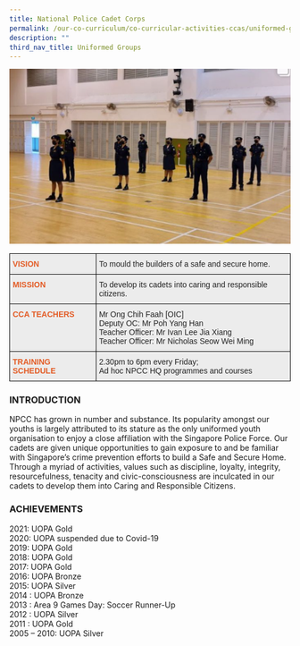 ```yaml
---
title: National Police Cadet Corps
permalink: /our-co-curriculum/co-curricular-activities-ccas/uniformed-groups/national-police-cadet-corps/
description: ""
third_nav_title: Uniformed Groups
---
```

![](/images/Squadnpap.png)

<style type="text/css">
.tg  {border-collapse:collapse;border-spacing:0;}
.tg td{border-color:black;border-style:solid;border-width:1px;font-family:Arial, sans-serif;font-size:14px;
  overflow:hidden;padding:10px 5px;word-break:normal;}
.tg th{border-color:black;border-style:solid;border-width:1px;font-family:Arial, sans-serif;font-size:14px;
  font-weight:normal;overflow:hidden;padding:10px 5px;word-break:normal;}
.tg .tg-emg8{background-color:#ECECEC;color:#222;text-align:left;vertical-align:top}
.tg .tg-xd6j{background-color:#ECECEC;color:#E35C26;font-weight:bold;text-align:left;vertical-align:top}
</style>
<table class="tg">
<thead>
  <tr>
    <th class="tg-xd6j">VISION</th>
    <th class="tg-emg8">To mould the builders of a safe and secure home.<br></th>
  </tr>
</thead>
<tbody>
  <tr>
    <td class="tg-xd6j">MISSION</td>
    <td class="tg-emg8">To develop its cadets into caring and responsible citizens.<br></td>
  </tr>
  <tr>
    <td class="tg-xd6j">CCA TEACHERS</td>
    <td class="tg-emg8"><span style="background-color:transparent">Mr Ong Chih Faah [</span>OIC]<br>Deputy OC: Mr Poh Yang Han<br>Teacher Officer: Mr Ivan Lee Jia Xiang<br>Teacher Officer<span style="color:#222">: Mr Nicholas Seow Wei Ming</span></td>
  </tr>
  <tr>
    <td class="tg-xd6j">TRAINING SCHEDULE</td>
    <td class="tg-emg8">2.30pm to 6pm every Friday;<br>Ad hoc NPCC HQ programmes and courses</td>
  </tr>
</tbody>
</table>

### INTRODUCTION

NPCC has grown in number and substance. Its popularity amongst our youths is largely attributed to its stature as the only uniformed youth organisation to enjoy a close affiliation with the Singapore Police Force. Our cadets are given unique opportunities to gain exposure to and be familiar with Singapore’s crime prevention efforts to build a Safe and Secure Home. Through a myriad of activities, values such as discipline, loyalty, integrity, resourcefulness, tenacity and civic-consciousness are inculcated in our cadets to develop them into Caring and Responsible Citizens.

### ACHIEVEMENTS


2021: UOPA Gold <br>
2020: UOPA suspended due to Covid-19 <br>
2019: UOPA Gold <br>
2018: UOPA Gold <br>
2017: UOPA Gold <br>
2016: UOPA Bronze <br>
2015: UOPA Silver <br>
2014 : UOPA Bronze  <br>
2013 : Area 9 Games Day: Soccer Runner-Up <br>
2012 : UOPA Silver <br>
2011 : UOPA Gold <br>
2005 – 2010: UOPA Silver